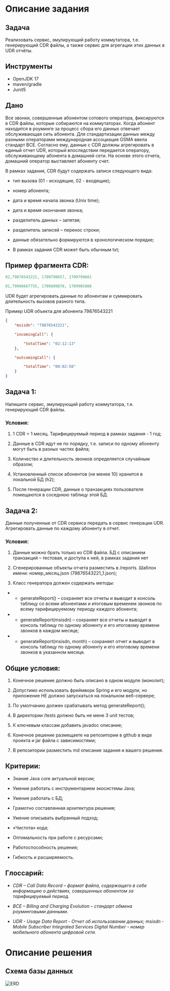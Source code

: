# Описание задания
## Задача
Реализовать сервис, эмулирующий работу коммутатора, т.е. генерирующий CDR файлы, а также сервис для агрегации этих данных в UDR отчёты.
## Инструменты
* OpenJDK 17  
* maven/gradle  
* Junit5
## Дано
Все звонки, совершенные абонентом сотового оператора, фиксируются в CDR файлы, которые собираются на коммутаторах. Когда абонент находится в роуминге за процесс сбора его данных отвечает обслуживающая сеть абонента. Для стандартизации данных между разными операторами международная ассоциация GSMA ввела стандарт BCE. Согласно ему, данные с CDR должны агрегировать в единый отчет UDR, который впоследствии передается оператору, обслуживающему абонента в домашней сети. На основе этого отчета, домашний оператор выставляет абоненту счет.  

В рамках задания, CDR будут содержать записи следующего вида:  

* тип вызова (01 - исходящие, 02 - входящие);  

* номер абонента;  

* дата и время начала звонка (Unix time);  

* дата и время окончания звонка;  

* разделитель данных – запятая;  

* разделитель записей – перенос строки;  

* данные обязательно формируются в хронологическом порядке;  

* В рамках задания CDR может быть обычным txt;  

## Пример фрагмента CDR:
```c++
02,79876543221, 1709798657, 1709799601  

01,79996667755, 1709899870, 1709905806
```

UDR будет агрегировать данные по абонентам и суммировать длительность вызовов разного типа.  

Пример UDR объекта для абонента 79876543221   

```json
{
    "msisdn": "79876543221",  

    "incomingCall": {  

        "totalTime": "02:12:13"
    },  

    "outcomingCall": {  

        "totalTime": "00:02:50"
    }
}
```  
## Задача 1:
Напишите сервис, эмулирующий работу коммутатора, т.е. генерирующий CDR файлы.  

### Условия:
1.  1 CDR = 1 месяц. Тарифицируемый период в рамках задания - 1 год; 

2.  Данные в CDR идут не по порядку, т.е. записи по одному абоненту могут быть в разных частях файла; 

3. Количество и длительность звонков определяется случайным образом;  

4. Установленный список абонентов (не менее 10) хранится в локальной БД (h2);  

5. После генерации CDR, данные о транзакциях пользователя помещаются в соседнюю таблицу этой БД.  

## Задача 2:
Данные полученные от CDR сервиса передать в сервис генерации UDR. Агрегировать данные по каждому абоненту в отчет.  

### Условия:
1.  Данные можно брать только из CDR файла. БД с описанием транзакций – тестовая, и доступа к ней, в рамках задания нет  

2. Сгенерированные объекты отчета разместить в /reports.
Шаблон имени: номер_месяц.json (79876543221_1.json);  

3.  Класс генератора должен содержать методы:   

* + generateReport() – сохраняет все отчеты и выводит в консоль таблицу со всеми абонентами и итоговым временем звонков по всему тарифицируемому периоду каждого абонента;  

 * + generateReport(msisdn) – сохраняет все отчеты и выводит в консоль таблицу по одному абоненту и его итоговому времени звонков в каждом месяце;
 * + generateReport(msisdn, month) – сохраняет отчет и выводит в консоль таблицу по одному абоненту и его итоговому времени звонков в указанном месяце.  
## Общие условия:
1.  Конечное решение должно быть описано в одном модуле (монолит);  
2. Допустимо использовать фреймворк Spring и его модули, но приложение НЕ должно запускаться на локальном веб-сервере;  

3. По умолчанию должен срабатывать метод generateReport();  

4. В директории /tests должно быть не мене 3 unit тестов;  

5. К ключевым классам добавить javadoc описание;  

6. Конечное решение размещаете на репозитории в github в виде проекта и jar файла с зависимостями;  

7. В репозитории разместить md описание задания и вашего решения.

## Критерии:
* Знание Java core актуальной версии; 

* Умение работать с инструментарием экосистемы Java; 

* Умение работать с БД; 

* Грамотно составленная архитектура решения; 

* Умение описывать выбранный подход; 

* «Чистота» кода; 

* Оптимальность при работе с ресурсами;  

* Работоспособность решения;  

* Гибкость и расширяемость.  
## Глоссарий:
* _CDR – Call Data Record – формат файла, содержащего в себе информацию о действиях, совершенных абонентом за тарифицируемый период._  

* _BCE – Billing and Charging Evolution – стандарт обмена роуминговыми данными._  

* _UDR - Usage Data Report - Отчет об использовании данных;
msisdn  - Mobile Subscriber Integrated Services Digital Number - номер мобильного абонента цифровой сети._ 

# Описание решения
## Схема базы данных  

![ERD](/images/db.png")













